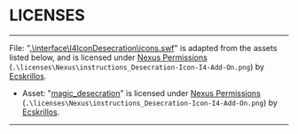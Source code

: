 # LICENSES

---

File: "[.\interface\I4IconDesecration\icons.swf](https://www.nexusmods.com/skyrimspecialedition/mods/92474)" is adapted from the assets listed below, and is licensed under [Nexus Permissions](https://www.nexusmods.com/skyrimspecialedition/mods/92474) (`.\licenses\Nexus\instructions_Desecration-Icon-I4-Add-On.png`) by [Ecskrillos](https://www.nexusmods.com/users/22016239).

- Asset: "[magic_desecration](https://www.nexusmods.com/skyrimspecialedition/mods/92474)" is licensed under [Nexus Permissions](https://www.nexusmods.com/skyrimspecialedition/mods/92474) (`.\licenses\Nexus\instructions_Desecration-Icon-I4-Add-On.png`) by [Ecskrillos](https://www.nexusmods.com/users/22016239).

---
